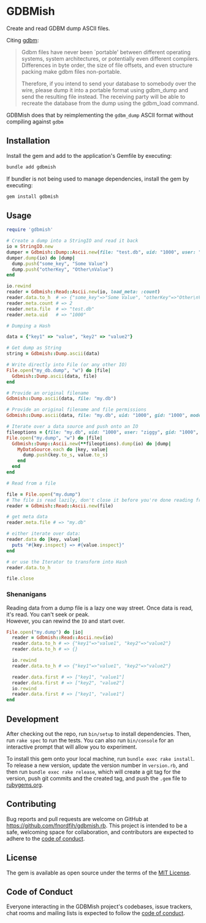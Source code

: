 # GDBMish

Create and read GDBM dump ASCII files.

Citing [gdbm](https://git.gnu.org.ua/gdbm.git/tree/NOTE-WARNING):
> Gdbm files have never been `portable' between different operating systems,
> system architectures, or potentially even different compilers.  Differences
> in byte order, the size of file offsets, and even structure packing make
> gdbm files non-portable.
>
> Therefore, if you intend to send your database to somebody over the wire,
> please dump it into a portable format using gdbm_dump and send the resulting
> file instead. The receiving party will be able to recreate the database from
> the dump using the gdbm_load command.

GDBMish does that by reimplementing the `gdbm_dump` ASCII format without compiling against `gdbm`

## Installation

Install the gem and add to the application's Gemfile by executing:

```bash
bundle add gdbmish
```

If bundler is not being used to manage dependencies, install the gem by executing:

```bash
gem install gdbmish
```

## Usage

```ruby
require 'gdbmish'

# Create a dump into a StringIO and read it back
io = StringIO.new
dumper = Gdbmish::Dump::Ascii.new(file: "test.db", uid: "1000", user: "ziggy", gid: "1000", group: "staff", mode: 0o640)
dumper.dump(io) do |dump|
  dump.push("some_key", "Some Value")
  dump.push("otherKey", "Other\nValue")
end

io.rewind
reader = Gdbmish::Read::Ascii.new(io, load_meta: :count)
reader.data.to_h  # => {"some_key"=>"Some Value", "otherKey"=>"Other\nValue"}
reader.meta.count # => 2
reader.meta.file  # => "test.db"
reader.meta.uid   # => "1000"

# Dumping a Hash

data = {"key1" => "value", "key2" => "value2"}

# Get dump as String
string = Gdbmish::Dump.ascii(data)

# Write directly into File (or any other IO)
File.open("my_db.dump", "w") do |file|
  Gdbmish::Dump.ascii(data, file)
end

# Provide an original filename
Gdbmish::Dump.ascii(data, file: "my.db")

# Provide an original filename and file permissions
Gdbmish::Dump.ascii(data, file: "my.db", uid: "1000", gid: "1000", mode: 0o600)

# Iterate over a data source and push onto an IO
fileoptions = {file: "my.db", uid: "1000", user: "ziggy", gid: "1000", group: "staff", mode: 0o600}
File.open("my.dump", "w") do |file|
  Gdbmish::Dump::Ascii.new(**fileoptions).dump(io) do |dump|
    MyDataSource.each do |key, value|
      dump.push(key.to_s, value.to_s)
    end
  end
end

# Read from a file

file = File.open("my.dump")
# The file is read lazily, don't close it before you're done reading from it
reader = Gdbmish::Read::Ascii.new(file)

# get meta data
reader.meta.file # => "my.db"

# either iterate over data:
reader.data do |key, value|
  puts "#{key.inspect} => #{value.inspect}"
end

# or use the Iterator to transform into Hash
reader.data.to_h

file.close
```

### Shenanigans

Reading data from a dump file is a lazy one way street. Once data is read, it's read. You can't seek or peak.  
However, you can rewind the `IO` and start over.

```ruby
File.open("my.dump") do |io|
  reader = Gdbmish::Read::Ascii.new(io)
  reader.data.to_h # => {"key1"=>"value1", "key2"=>"value2"}
  reader.data.to_h # => {}

  io.rewind
  reader.data.to_h # => {"key1"=>"value1", "key2"=>"value2"}

  reader.data.first # => ["key1", "value1"]
  reader.data.first # => ["key2", "value2"]
  io.rewind
  reader.data.first # => ["key1", "value1"]
end
```

## Development

After checking out the repo, run `bin/setup` to install dependencies. Then, run `rake spec` to run the tests. You can also run `bin/console` for an interactive prompt that will allow you to experiment.

To install this gem onto your local machine, run `bundle exec rake install`. To release a new version, update the version number in `version.rb`, and then run `bundle exec rake release`, which will create a git tag for the version, push git commits and the created tag, and push the `.gem` file to [rubygems.org](https://rubygems.org).

## Contributing

Bug reports and pull requests are welcome on GitHub at <https://github.com/fnordfih/gdbmish.rb>. This project is intended to be a safe, welcoming space for collaboration, and contributors are expected to adhere to the [code of conduct](https://github.com/fnordfih/gdbmish.rb/blob/main/CODE_OF_CONDUCT.md).

## License

The gem is available as open source under the terms of the [MIT License](https://opensource.org/licenses/MIT).

## Code of Conduct

Everyone interacting in the GDBMish project's codebases, issue trackers, chat rooms and mailing lists is expected to follow the [code of conduct](https://github.com/fnordfih/gdbmish.rb/blob/main/CODE_OF_CONDUCT.md).
